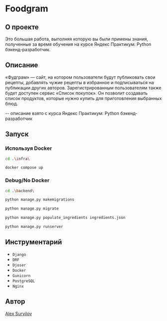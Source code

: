 # Foodgram
## О проекте
Это большая работа, выполняя которую вы были примены знания, полученные за время обучения на курсе Яндекс Практикум: Python бэкенд-разработчик.

## Описание 
«Фудграм» — сайт, на котором пользователи будут публиковать свои рецепты, добавлять чужие рецепты в избранное и подписываться на публикации других авторов. Зарегистрированным пользователям также будет доступен сервис «Список покупок». Он позволит создавать список продуктов, которые нужно купить для приготовления выбранных блюд.

-- описание взято с курса Яндекс Практикум: Python бэкенд-разработчик
## Запуск
### Используя Docker
```bash
cd .\infra\
```
```bash
docker compose up
```
### Debug/No Docker
```bash
cd .\backend\
```
```bash
python manage.py makemigrations
```
```bash
python manage.py migrate
```
```bash
python manage.py populate_ingredients ingredients.json
```
```bash
python manage.py runserver
```

## Инструментарий
* `Django`
* `DRF`
* `Djoser`
* `Docker`
* `Gunicorn`
* `PostgreSQL`
* `Nginx`

## Автор

[Alex Survilov](https://github.com/No1CareZ)
